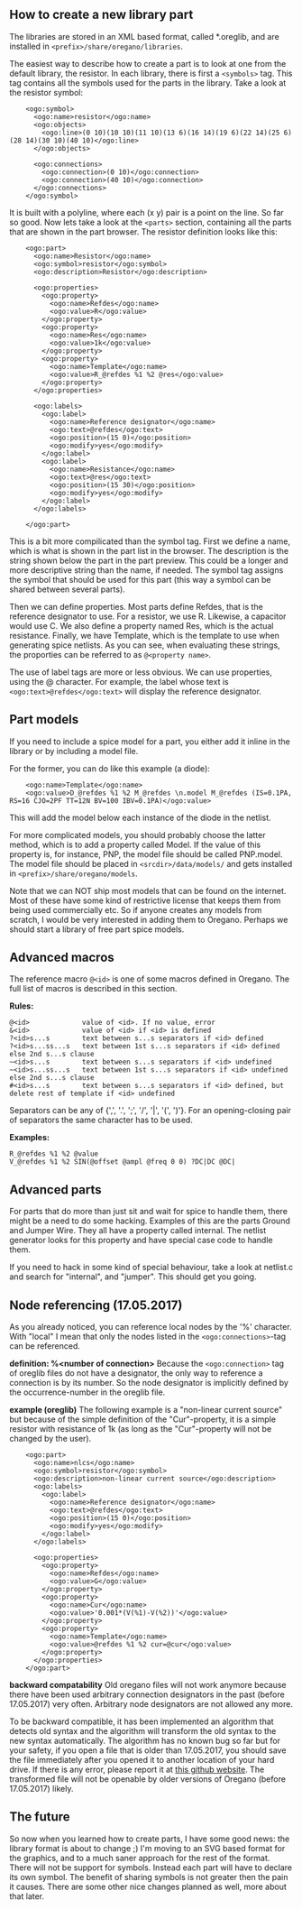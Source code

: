 How to create a new library part
---------------------------------

The libraries are stored in an XML based format, called \*.oreglib, and are
installed in `<prefix>/share/oregano/libraries`.

The easiest way to describe how to create a part is to look at one from the
default library, the resistor. In each library, there is first a `<symbols>` tag.
This tag contains all the symbols used for the parts in the library. Take a look
at the resistor symbol:
```
    <ogo:symbol>
      <ogo:name>resistor</ogo:name>
      <ogo:objects>
        <ogo:line>(0 10)(10 10)(11 10)(13 6)(16 14)(19 6)(22 14)(25 6)(28 14)(30 10)(40 10)</ogo:line>
      </ogo:objects>

      <ogo:connections>
        <ogo:connection>(0 10)</ogo:connection>
        <ogo:connection>(40 10)</ogo:connection>
      </ogo:connections>
    </ogo:symbol>
```
It is built with a polyline, where each (x y) pair is a point on the line. So
far so good. Now lets take a look at the `<parts>` section, containing all the
parts that are shown in the part browser. The resistor definition looks like
this:
```
    <ogo:part>
      <ogo:name>Resistor</ogo:name>
      <ogo:symbol>resistor</ogo:symbol>
      <ogo:description>Resistor</ogo:description>

      <ogo:properties>
        <ogo:property>
          <ogo:name>Refdes</ogo:name>
          <ogo:value>R</ogo:value>
        </ogo:property>
        <ogo:property>
          <ogo:name>Res</ogo:name>
          <ogo:value>1k</ogo:value>
        </ogo:property>
        <ogo:property>
          <ogo:name>Template</ogo:name>
          <ogo:value>R_@refdes %1 %2 @res</ogo:value>
        </ogo:property>
      </ogo:properties>

      <ogo:labels>
        <ogo:label>
          <ogo:name>Reference designator</ogo:name>
          <ogo:text>@refdes</ogo:text>
          <ogo:position>(15 0)</ogo:position>
          <ogo:modify>yes</ogo:modify>
        </ogo:label>
        <ogo:label>
          <ogo:name>Resistance</ogo:name>
          <ogo:text>@res</ogo:text>
          <ogo:position>(15 30)</ogo:position>
          <ogo:modify>yes</ogo:modify>
        </ogo:label>
      </ogo:labels>

    </ogo:part>
```
This is a bit more compilicated than the symbol tag. First we define a name,
which is what is shown in the part list in the browser. The description is the
string shown below the part in the part preview. This could be a longer and more
descriptive string than the name, if needed. The symbol tag assigns the symbol
that should be used for this part (this way a symbol can be shared between 
several parts).

Then we can define properties. Most parts define Refdes, that is the reference
designator to use. For a resistor, we use R. Likewise, a capacitor would use C.
We also define a property named Res, which is the actual resistance. Finally,
we have Template, which is the template to use when generating spice netlists.
As you can see, when evaluating these strings, the proporties can be referred
to as `@<property name>`.

The use of label tags are more or less obvious. We can use properties, using the
@ character. For example, the label whose text is `<ogo:text>@refdes</ogo:text>`
will display the reference designator.

Part models
-----------

If you need to include a spice model for a part, you either add it inline in the
library or by including a model file.

For the former, you can do like this example (a diode):
```
    <ogo:name>Template</ogo:name>
    <ogo:value>D_@refdes %1 %2 M_@refdes \n.model M_@refdes (IS=0.1PA, RS=16 CJO=2PF TT=12N BV=100 IBV=0.1PA)</ogo:value>
```
This will add the model below each instance of the diode in the netlist.

For more complicated models, you should probably choose the latter method, which
is to add a property called Model. If the value of this property is, for instance,
PNP, the model file should be called PNP.model. The model file should be placed
in `<srcdir>/data/models/` and gets installed in `<prefix>/share/oregano/models`.

Note that we can NOT ship most models that can be found on the internet. Most of
these have some kind of restrictive license that keeps them from being used
commercially etc. So if anyone creates any models from scratch, I would be very
interested in adding them to Oregano. Perhaps we should start a library of free
part spice models.


Advanced macros
---------------

The reference macro `@<id>` is one of some macros defined in Oregano.
The full list of macros is described in this section.

**Rules:**
```
@<id>             value of <id>. If no value, error
&<id>             value of <id> if <id> is defined
?<id>s...s        text between s...s separators if <id> defined
?<id>s...ss...s   text between 1st s...s separators if <id> defined else 2nd s...s clause
~<id>s...s        text between s...s separators if <id> undefined
~<id>s...ss...s   text between 1st s...s separators if <id> undefined else 2nd s...s clause
#<id>s...s        text between s...s separators if <id> defined, but delete rest of template if <id> undefined
```
Separators can be any of {',', '.', ';', '/', '|', '(', ')'}.
For an opening-closing pair of separators the same character has to be used.

**Examples:**
```
R_@refdes %1 %2 @value
V_@refdes %1 %2 SIN(@offset @ampl @freq 0 0) ?DC|DC @DC|
```


Advanced parts
--------------

For parts that do more than just sit and wait for spice to handle them, there
might be a need to do some hacking. Examples of this are the parts Ground and
Jumper Wire. They all have a property called internal. The netlist generator looks
for this property and have special case code to handle them.

If you need to hack in some kind of special behaviour, take a look at netlist.c
and search for "internal", and "jumper". This should get you going.


Node referencing (17.05.2017)
-----------------------------

As you already noticed, you can reference local nodes by the '%' character.
With "local" I mean that only the nodes listed in the `<ogo:connections>`-tag can be referenced.

**definition: %\<number of connection\>**
Because the `<ogo:connection>` tag of oreglib files do not have a designator,
the only way to reference a connection is by its number. So the node
designator is implicitly defined by the occurrence-number in the oreglib file.

**example (oreglib)**
The following example is a "non-linear current source"
but because of the simple definition of the "Cur"-property,
it is a simple resistor with resistance of 1k
(as long as the "Cur"-property will not be changed by the user).
```
    <ogo:part>
      <ogo:name>nlcs</ogo:name>
      <ogo:symbol>resistor</ogo:symbol>
      <ogo:description>non-linear current source</ogo:description>
      <ogo:labels>
        <ogo:label>
          <ogo:name>Reference designator</ogo:name>
          <ogo:text>@refdes</ogo:text>
          <ogo:position>(15 0)</ogo:position>
          <ogo:modify>yes</ogo:modify>
        </ogo:label>
      </ogo:labels>

      <ogo:properties>
        <ogo:property>
          <ogo:name>Refdes</ogo:name>
          <ogo:value>G</ogo:value>
        </ogo:property>
        <ogo:property>
          <ogo:name>Cur</ogo:name>
          <ogo:value>'0.001*(V(%1)-V(%2))'</ogo:value>
        </ogo:property>
        <ogo:property>
          <ogo:name>Template</ogo:name>
          <ogo:value>@refdes %1 %2 cur=@cur</ogo:value>
        </ogo:property>
      </ogo:properties>
    </ogo:part>
```

**backward compatability**
Old oregano files will not work anymore because there have been used arbitrary
connection designators in the past (before 17.05.2017) very often. Arbitrary node
designators are not allowed any more.

To be backward compatible, it has been implemented an algorithm that detects old syntax
and the algorithm will transform the old syntax to the new syntax automatically.
The algorithm has no known bug so far but for your safety, if you open a file that
is older than 17.05.2017, you should save the file immediately after you opened it
to another location of your hard drive. If there is any error, please report it at
[this github website](https://github.com/drahnr/oregano/issues). The transformed
file will not be openable by older versions of Oregano (before 17.05.2017) likely.


The future
----------

So now when you learned how to create parts, I have some good news: the library
format is about to change ;) I'm moving to an SVG based format for the graphics,
and to a much saner approach for the rest of the format. There will not be support
for symbols. Instead each part will have to declare its own symbol. The benefit
of sharing symbols is not greater then the pain it causes. There are some other
nice changes planned as well, more about that later.
